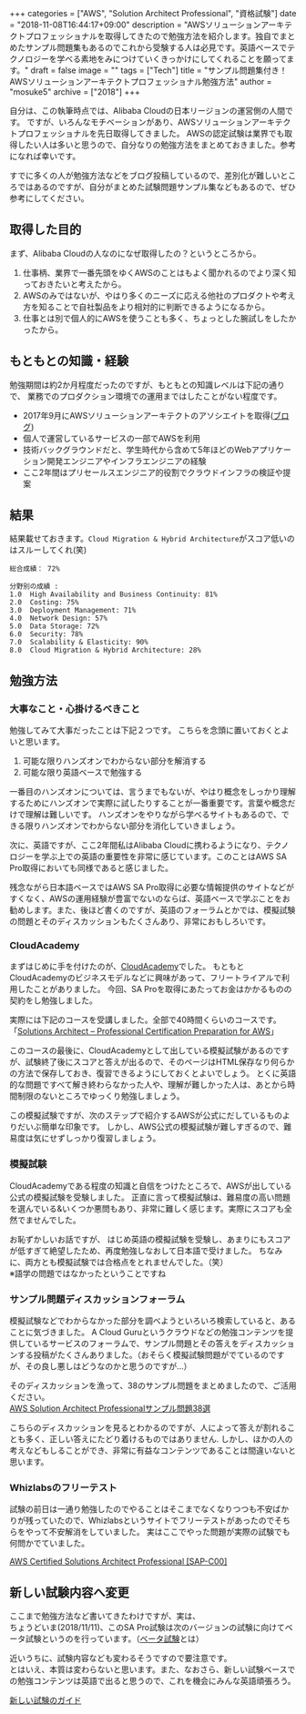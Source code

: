 +++
categories = ["AWS", "Solution Architect Professional", "資格試験"]
date = "2018-11-08T16:44:17+09:00"
description = "AWSソリューションアーキテクトプロフェッショナルを取得してきたので勉強方法を紹介します。独自でまとめたサンプル問題集もあるのでこれから受験する人は必見です。英語ベースでテクノロジーを学べる素地をみにつけていくきっかけにしてくれることを願ってます。"
draft = false
image = ""
tags = ["Tech"]
title = "サンプル問題集付き！AWSソリューションアーキテクトプロフェッショナル勉強方法"
author = "mosuke5"
archive = ["2018"]
+++

自分は、この執筆時点では、Alibaba Cloudの日本リージョンの運営側の人間です。
ですが、いろんなモチベーションがあり、AWSソリューションアーキテクトプロフェッショナルを先日取得してきました。
AWSの認定試験は業界でも取得したい人は多いと思うので、自分なりの勉強方法をまとめておきました。参考になれば幸いです。

すでに多くの人が勉強方法などをブログ投稿しているので、差別化が難しいところではあるのですが、自分がまとめた試験問題サンプル集などもあるので、ぜひ参考にしてください。
<!--more-->

## 取得した目的
まず、Alibaba Cloudの人なのになぜ取得したの？というところから。

1. 仕事柄、業界で一番先頭をゆくAWSのことはもよく聞かれるのでより深く知っておきたいと考えたから。
1. AWSのみではないが、やはり多くのニーズに応える他社のプロダクトや考え方を知ることで自社製品をより相対的に判断できるようになるから。
1. 仕事とは別で個人的にAWSを使うことも多く、ちょっとした腕試しをしたかったから。

## もともとの知識・経験
勉強期間は約2か月程度だったのですが、もともとの知識レベルは下記の通りで、
業務でのプロダクション環境での運用まではしたことがない程度です。

- 2017年9月にAWSソリューションアーキテクトのアソシエイトを取得([ブログ](https://blog.mosuke.tech/entry/2017/09/18/aws_solution_architect/))
- 個人で運営しているサービスの一部でAWSを利用
- 技術バックグラウンドだと、学生時代から含めて5年ほどのWebアプリケーション開発エンジニアやインフラエンジニアの経験
- ここ2年間はプリセールスエンジニア的役割でクラウドインフラの検証や提案

## 結果
結果載せておきます。`Cloud Migration & Hybrid Architecture`がスコア低いのはスルーしてくれ(笑)

```
総合成績： 72%

分野別の成績 :
1.0  High Availability and Business Continuity: 81%
2.0  Costing: 75%
3.0  Deployment Management: 71%
4.0  Network Design: 57%
5.0  Data Storage: 72%
6.0  Security: 78%
7.0  Scalability & Elasticity: 90%
8.0  Cloud Migration & Hybrid Architecture: 28%
```

## 勉強方法

### 大事なこと・心掛けるべきこと
勉強してみて大事だったことは下記２つです。
こちらを念頭に置いておくとよいと思います。

1. 可能な限りハンズオンでわからない部分を解消する
1. 可能な限り英語ベースで勉強する

一番目のハンズオンについては、言うまでもないが、やはり概念をしっかり理解するためにハンズオンで実際に試したりすることが一番重要です。言葉や概念だけで理解は難しいです。
ハンズオンをやりながら学べるサイトもあるので、できる限りハンズオンでわからない部分を消化していきましょう。

次に、英語ですが、ここ2年間私はAlibaba Cloudに携わるようになり、テクノロジーを学ぶ上での英語の重要性を非常に感じています。このことはAWS SA Pro取得においても同様であると感じました。

残念ながら日本語ベースではAWS SA Pro取得に必要な情報提供のサイトなどがすくなく、AWSの運用経験が豊富でないのならば、英語ベースで学ぶことをお勧めします。また、後ほど書くのですが、英語のフォーラムとかでは、模擬試験の問題とそのディスカッションもたくさんあり、非常におもしろいです。

### CloudAcademy
まずはじめに手を付けたのが、[CloudAcademy](https://cloudacademy.com/)でした。
もともとCloudAcademyのビジネスモデルなどに興味があって、フリートライアルで利用したことがありました。
今回、SA Proを取得にあたってお金はかかるものの契約をし勉強しました。

実際には下記のコースを受講しました。全部で40時間くらいのコースです。  
「<a href="https://cloudacademy.com/learning-paths/solutions-architect-professional-certification-preparation-for-aws-17/" target="_blank">Solutions Architect – Professional Certification Preparation for AWS</a>」

このコースの最後に、CloudAcademyとして出している模擬試験があるのですが、試験終了後にスコアと答えが出るので、そのページはHTML保存なり何らかの方法で保存しておき、復習できるようにしておくとよいでしょう。
とくに英語的な問題ですべて解き終わらなかった人や、理解が難しかった人は、あとから時間制限のないところでゆっくり勉強しましょう。

この模擬試験ですが、次のステップで紹介するAWSが公式にだしているものよりだいぶ簡単な印象です。
しかし、AWS公式の模擬試験が難しすぎるので、難易度は気にせずしっかり復習しましょう。

### 模擬試験
CloudAcademyである程度の知識と自信をつけたところで、AWSが出している公式の模擬試験を受験しました。
正直に言って模擬試験は、難易度の高い問題を選んでいる&いくつか悪問もあり、非常に難しく感じます。実際にスコアも全然でませんでした。

お恥ずかしいお話ですが、
はじめ英語の模擬試験を受験し、あまりにもスコアが低すぎて絶望したため、再度勉強しなおして日本語で受けました。
ちなみに、両方とも模擬試験では合格点をとれませんでした。（笑）  
※語学の問題ではなかったということですね

### サンプル問題ディスカッションフォーラム
模擬試験などでわからなかった部分を調べようといろいろ検索していると、あることに気づきました。
A Cloud Guruというクラウドなどの勉強コンテンツを提供しているサービスのフォーラムで、サンプル問題とその答えをディスカッションする投稿がたくさんありました。（おそらく模擬試験問題がでているのですが、その良し悪しはどうなのかと思うのですが…）

そのディスカッションを漁って、38のサンプル問題をまとめましたので、ご活用ください。  
[AWS Solution Architect Professionalサンプル問題38選](/entry/2018/10/25/sapro-sample-question/)

こちらのディスカッションを見るとわかるのですが、人によって答えが割れることも多く、正しい答えにたどり着けるものではありません.
しかし、ほかの人の考えなどもしることができ、非常に有益なコンテンツであることは間違いないと思います。

### Whizlabsのフリーテスト
試験の前日は一通り勉強したのでやることはそこまでなくなりつつも不安ばかりが残っていたので、Whizlabsというサイトでフリーテストがあったのでそちらをやって不安解消をしていました。
実はここでやった問題が実際の試験でも何問かでていました。

[AWS Certified Solutions Architect Professional [SAP-C00]](https://www.whizlabs.com/aws-solutions-architect-professional/)

## 新しい試験内容へ変更
ここまで勉強方法など書いてきたわけですが、実は、  
ちょうどいま(2018/11/11)、このSA Pro試験は次のバージョンの試験に向けてベータ試験というのを行っています。（[ベータ試験](https://aws.amazon.com/jp/certification/beta-exam/)とは）  

近いうちに、試験内容なども変わるそうですので要注意です。  
とはいえ、本質は変わらないと思います。また、なおさら、新しい試験ベースでの勉強コンテンツは英語で出ると思うので、これを機会にみんな英語頑張ろう。

[新しい試験のガイド](https://d1.awsstatic.com/training-and-certification/docs-sa-pro/AWS%20Certified%20Solutions%20Architect-Professional_Exam%20Guide_v.1.1_FINAL%20(1).pdf)